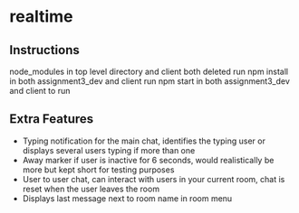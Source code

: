 # realtime

## Instructions
node_modules in top level directory and client both deleted
run npm install in both assignment3_dev and client
run npm start in both assignment3_dev and client to run

## Extra Features
- Typing notification for the main chat, identifies the typing user or displays several users typing if more than one
- Away marker if user is inactive for 6 seconds, would realistically be more but kept short for testing purposes
- User to user chat, can interact with users in your current room, chat is reset when the user leaves the room
- Displays last message next to room name in room menu
